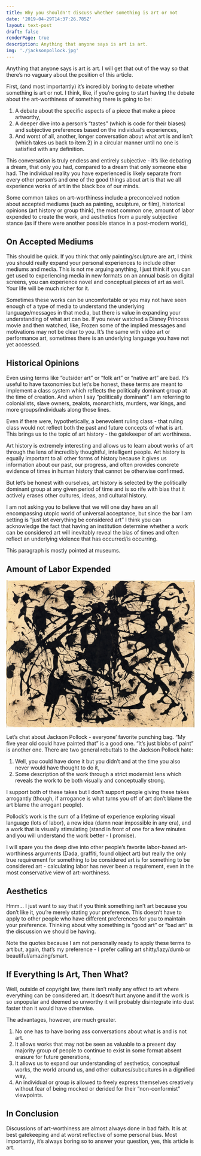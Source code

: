 ```yaml
---
title: Why you shouldn't discuss whether something is art or not
date: '2019-04-29T14:37:26.785Z'
layout: text-post
draft: false
renderPage: true
description: Anything that anyone says is art is art.
img: './jacksonpollock.jpg'
---
```


Anything that anyone says is art is art. I will get that out of the way so that there’s no vaguary about the position of this article.

First, (and most importantly) it’s incredibly boring to debate whether something is art or not. I think, like, if you’re going to start having the debate about the art-worthiness of something there is going to be:

1. A debate about the specific aspects of a piece that make a piece artworthy, 
2. A deeper dive into a person’s “tastes” (which is code for their biases) and subjective preferences based on the individual’s experiences, 
3. And worst of all, another, longer conversation about what art is and isn’t (which takes us back to item 2) in a circular manner until no one is satisfied with any definition.

This conversation is truly endless and entirely subjective - it’s like debating a dream, that only you had, compared to a dream that only someone else had. The individual reality you have experienced is likely separate from every other person’s and one of the good things about art is that we all experience works of art in the black box of our minds.

Some common takes on art-worthiness include a preconceived notion about accepted mediums (such as painting, sculpture, or film), historical opinions (art history or group think), the most common one, amount of labor expended to create the work, and aesthetics from a purely subjective stance (as if there were another possible stance in a post-modern world),

## On Accepted Mediums

This should be quick. If you think that only painting/sculpture are art, I think you should really expand your personal experiences to include other mediums and media. This is not me arguing anything, I just think if you can get used to experiencing media in new formats on an annual basis on digital screens, you can experience novel and conceptual pieces of art as well. Your life will be much richer for it. 

Sometimes these works can be uncomfortable or you may not have seen enough of a type of media to understand the underlying language/messages in that media, but there is value in expanding your understanding of what art can be. If you never watched a Disney Princess movie and then watched, like, Frozen some of the implied messages and motivations may not be clear to you. It’s the same with video art or performance art, sometimes there is an underlying language you have not yet accessed.

## Historical Opinions

Even using terms like “outsider art” or “folk art” or “native art” are bad. It’s useful to have taxonomies but let’s be honest, these terms are meant to implement a class system which reflects the politically dominant group at the time of creation. And when I say “politically dominant” I am referring to colonialists, slave owners, zealots, monarchists, murders, war kings, and more groups/individuals along those lines. 

Even if there were, hypothetically, a benevolent ruling class - that ruling class would not reflect both the past and future concepts of what is art. This brings us to the topic of art history - the gatekeeper of art worthiness.

Art history is extremely interesting and allows us to learn about works of art through the lens of incredibly thoughtful, intelligent people. Art history is equally important to all other forms of history because it gives us information about our past, our progress, and often provides concrete evidence of times in human history that cannot be otherwise confirmed. 

But let’s be honest with ourselves, art history is selected by the politically dominant group at any given period of time and is so rife with bias that it actively erases other cultures, ideas, and cultural history.

I am not asking you to believe that we will one day have an all encompassing utopic world of universal acceptance, but since the bar I am setting is “just let everything be considered art” I think you can acknowledge the fact that having an institution determine whether a work can be considered art will inevitably reveal the bias of times and often reflect an underlying violence that has occurred/is occurring. 

This paragraph is mostly pointed at museums.

## Amount of Labor Expended

![Untitled. c. 1950 - Jackson Pollack](./jacksonpollock.jpg)

Let’s chat about Jackson Pollock - everyone’ favorite punching bag. “My five year old could have painted that” is a good one. “It’s just blobs of paint” is another one. There are two general rebuttals to the Jackson Pollock hate:

1. Well, you could have done it but you didn’t and at the time you also never would have thought to do it,
2. Some description of the work through a strict modernist lens which reveals the work to be both visually and conceptually strong.

I support both of these takes but I don’t support people giving these takes arrogantly (though, if arrogance is what turns you off of art don’t blame the art blame the arrogant people).

Pollock’s work is the sum of a lifetime of experience exploring visual language (lots of labor), a new idea (damn near impossible in any era), and a work that is visually stimulating (stand in front of one for a few minutes and you will understand the work better - I promise). 

I will spare you the deep dive into other people’s favorite labor-based art-worthiness arguments (Dada, graffiti, found object art) but really the only true requirement for something to be considered art is for something to be considered art - calculating labor has never been a requirement, even in the most conservative view of art-worthiness.

## Aesthetics

Hmm… I just want to say that if you think something isn’t art because you don’t like it, you’re merely stating your preference. This doesn’t have to apply to other people who have different preferences for you to maintain your preference. Thinking about why something is “good art” or “bad art” is the discussion we should be having.

Note the quotes because I am not personally ready to apply these terms to art but, again, that’s my preference - I prefer calling art shitty/lazy/dumb or beautiful/amazing/smart.

## If Everything Is Art, Then What?

Well, outside of copyright law, there isn’t really any effect to art where everything can be considered art. It doesn’t hurt anyone and if the work is so unpopular and deemed so unworthy it will probably disintegrate into dust faster than it would have otherwise. 

The advantages, however, are much greater.

1. No one has to have boring ass conversations about what is and is not art. 
2. It allows works that may not be seen as valuable to a present day majority group of people to continue to exist in some format absent erasure for future generations,
3. It allows us to expand our understanding of aesthetics, conceptual works, the world around us, and other cultures/subcultures in a dignified way,
4. An individual or group is allowed to freely express themselves creatively without fear of being mocked or derided for their “non-conformist” viewpoints.

## In Conclusion

Discussions of art-worthiness are almost always done in bad faith. It is at best gatekeeping and at worst reflective of some personal bias. Most importantly, it’s always boring so to answer your question, yes, this article is art.
